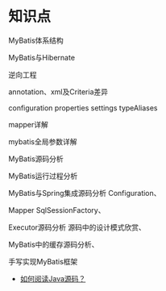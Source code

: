 

# 知识点

MyBatis体系结构

MyBatis与Hibernate

逆向工程

annotation、xml及Criteria差异

configuration  properties  settings  typeAliases

mapper详解

mybatis全局参数详解

MyBatis源码分析

MyBatis运行过程分析

MyBatis与Spring集成源码分析  Configuration、

Mapper  SqlSessionFactory、

Executor源码分析  源码中的设计模式欣赏、

MyBatis中的缓存源码分析、

手写实现MyBatis框架


* [如何阅读Java源码？](https://blog.csdn.net/fygu18/article/details/81295187)
